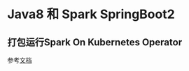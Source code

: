 # Java8 和 Spark  SpringBoot2

## 打包运行Spark On Kubernetes Operator

参考[文档](https://github.com/kongyu666/work/blob/main/work/bigdata/05-spark/kubernetes-operator/deploy/spark-spring-myapp.yaml)
